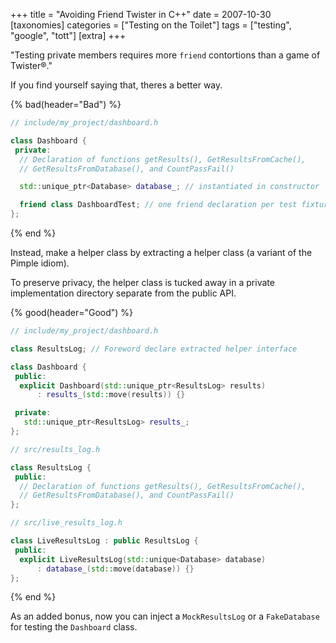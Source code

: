 +++
title = "Avoiding Friend Twister in C++"
date = 2007-10-30
[taxonomies]
categories = ["Testing on the Toilet"]
tags = ["testing", "google", "tott"]
[extra]
+++

"Testing private members requires more `friend` contortions than a game of Twister®."

If you find yourself saying that, theres a better way.

{% bad(header="Bad") %}
```cpp
// include/my_project/dashboard.h

class Dashboard {
 private:
  // Declaration of functions getResults(), GetResultsFromCache(),
  // GetResultsFromDatabase(), and CountPassFail()

  std::unique_ptr<Database> database_; // instantiated in constructor

  friend class DashboardTest; // one friend declaration per test fixture
};
```
{% end %}

Instead, make a helper class by extracting a helper class (a variant of the Pimple idiom).

To preserve privacy, the helper class is tucked away in a private implementation directory separate
from the public API.

{% good(header="Good") %}
```cpp
// include/my_project/dashboard.h

class ResultsLog; // Foreword declare extracted helper interface

class Dashboard {
 public:
  explicit Dashboard(std::unique_ptr<ResultsLog> results)
      : results_(std::move(results)) {}

 private:
   std::unique_ptr<ResultsLog> results_;
};

// src/results_log.h

class ResultsLog {
 public:
  // Declaration of functions getResults(), GetResultsFromCache(),
  // GetResultsFromDatabase(), and CountPassFail()
};

// src/live_results_log.h

class LiveResultsLog : public ResultsLog {
 public:
  explicit LiveResultsLog(std::unique<Database> database)
      : database_(std::move(database)) {}
};
```
{% end %}

As an added bonus, now you can inject a `MockResultsLog` or a `FakeDatabase` for testing the
`Dashboard` class.